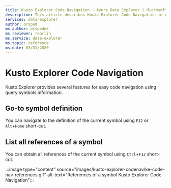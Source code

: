 ```yaml
---
title: Kusto Explorer Code Navigation - Azure Data Explorer | Microsoft Docs
description: This article describes Kusto Explorer Code Navigation in Azure Data Explorer.
services: data-explorer
author: orspod
ms.author: orspodek
ms.reviewer: rkarlin
ms.service: data-explorer
ms.topic: reference
ms.date: 03/31/2020
---
```

# Kusto Explorer Code Navigation

Kusto.Explorer provides several features for easy code navigation using query symbols information.

## Go-to symbol definition

You can navigate to the definition of the current symbol using `F12` or `Alt`+`Home` short-cut.

## List all references of a symbol

You can obtain all references of the current symbol using `Ctrl`+`F12` short-cut.

:::image type="content" source="images/kusto-explorer-codenav/ke-code-nav-references.gif" alt-text="References of a symbol Kusto Explorer Code Navigation":::